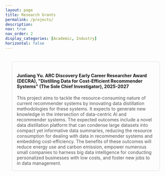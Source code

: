 ```yaml
---
layout: page
title: Research Grants
permalink: /projects/
description: 
nav: true
nav_order: 2
display_categories: [Academic, Industry]
horizontal: false
---
```


<div class="grants-list">
    <div class="grant-item">
        <h4>Junliang Yu. ARC Discovery Early Career Researcher Award (DECRA), "Distilling Data for Cost-Efficient Recommender Systems" (The Sole Chief Investigator), 2025-2027</h4>
        <p>This project aims to tackle the resource-consuming nature of current recommender systems by innovating data distillation methodologies for these systems. It expects to generate new knowledge in the intersection of data-centric AI and recommender systems. The expected outcomes include a novel data distillation platform that can condense large datasets into compact yet informative data summaries, reducing the resource consumption for dealing with data in recommender systems and embedding cost-efficiency. The benefits of these outcomes will reduce energy use and carbon emission, empower numerous small companies to harness big data intelligence for conducting personalized businesses with low costs, and foster new jobs to in data management.</div>
</div>


<style>
    .grants-list {
        padding: 20px;
    }

    .grant-item {
        margin-bottom: 20px;
        padding: 15px;
        border: 1px solid #ddd;
        border-radius: 5px;
    }

    .grant-item h3 {
        margin-bottom: 10px;
        color: #2a7ae2; /* Highlight the title with a blue color */
    }

    .grant-item p {
        margin: 0;
        font-size: 14px;
        color: #555;
    }
</style>